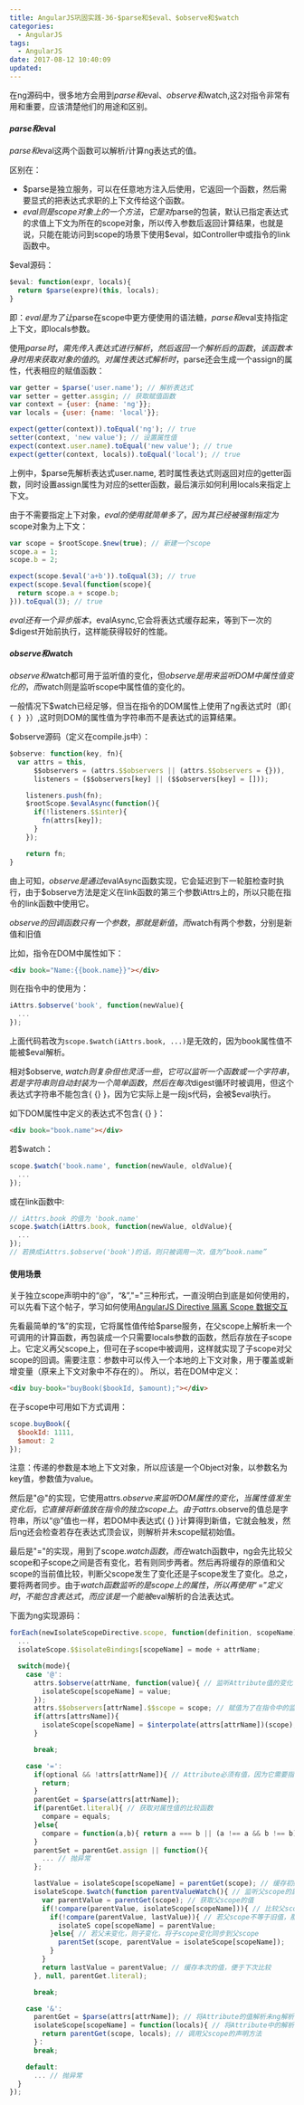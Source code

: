 ```yaml
---
title: AngularJS巩固实践-36-$parse和$eval、$observe和$watch
categories:
  - AngularJS
tags:
  - AngularJS
date: 2017-08-12 10:40:09
updated:
---
```


在ng源码中，很多地方会用到$parse和$eval、$observe和$watch,这2对指令非常有用和重要，应该清楚他们的用途和区别。

#### $parse和$eval
$parse和$eval这两个函数可以解析/计算ng表达式的值。

区别在：
- $parse是独立服务，可以在任意地方注入后使用，它返回一个函数，然后需要显式的把表达式求职的上下文传给这个函数。
- $eval则是scope对象上的一个方法，它是对$parse的包装，默认已指定表达式的求值上下文为所在的scope对象，所以传入参数后返回计算结果，也就是说，只能在能访问到scope的场景下使用$eval，如Controller中或指令的link函数中。

$eval源码：
```js
$eval: function(expr, locals){
  return $parse(expre)(this, locals);
}
```
即：$eval是为了让$parse在scope中更方便使用的语法糖，$parse和$eval支持指定上下文，即locals参数。

使用$parse时，需先传入表达式进行解析，然后返回一个解析后的函数，该函数本身时用来获取对象的值的。对属性表达式解析时，$parse还会生成一个assign的属性，代表相应的赋值函数：
```js
var getter = $parse('user.name'); // 解析表达式
var setter = getter.assgin; // 获取赋值函数
var context = {user: {name: 'ng'}};
var locals = {user: {name: 'local'}};

expect(getter(context)).toEqual('ng'); // true
setter(context, 'new value'); // 设置属性值
expect(context.user.name).toEqual('new value'); // true
expect(getter(context, locals)).toEqual('local'); // true
```
上例中，$parse先解析表达式user.name, 若时属性表达式则返回对应的getter函数，同时设置assign属性为对应的setter函数，最后演示如何利用locals来指定上下文。

由于不需要指定上下对象，$eval的使用就简单多了，因为其已经被强制指定为$scope对象为上下文：
```js
var scope = $rootScope.$new(true); // 新建一个scope
scope.a = 1;
scope.b = 2;

expect(scope.$eval('a+b')).toEqual(3); // true
expect(scope.$eval(function(scope){
  return scope.a + scope.b;
})).toEqual(3); // true
```

$eval还有一个异步版本，$evalAsync,它会将表达式缓存起来，等到下一次的$digest开始前执行，这样能获得较好的性能。

#### $observe和$watch
$observe和$watch都可用于监听值的变化，但$observe是用来监听DOM中属性值变化的，而$watch则是监听scope中属性值的变化的。

一般情况下$watch已经足够，但当在指令的DOM属性上使用了ng表达式时（即`{ { } }`）,这时则DOM的属性值为字符串而不是表达式的运算结果。

$observe源码（定义在compile.js中）：
```js
$observe: function(key, fn){
  var attrs = this,
      $$observers = (attrs.$$observers || (attrs.$$observers = {})),
      listeners = ($$observers[key] || ($$observers[key] = []));

    listeners.push(fn);
    $rootScope.$evalAsync(function(){
      if(!listeners.$$inter){
        fn(attrs[key]);
      }
    });

    return fn;
}
```
由上可知，$observe是通过$evalAsync函数实现，它会延迟到下一轮脏检查时执行，由于$observe方法是定义在link函数的第三个参数iAttrs上的，所以只能在指令的link函数中使用它。

$observe的回调函数只有一个参数，那就是新值，而$watch有两个参数，分别是新值和旧值

比如，指令在DOM中属性如下：
```html
<div book="Name:{{book.name}}"></div>
```
则在指令中的使用为：
```js
iAttrs.$observe('book', function(newValue){
  ...
});
```
上面代码若改为`scope.$watch(iAttrs.book, ...)`是无效的，因为book属性值不能被$eval解析。

相对$observe, $watch则复杂但也灵活一些，它可以监听一个函数或一个字符串，若是字符串则自动封装为一个简单函数，然后在每次$digest循环时被调用，但这个表达式字符串不能包含{ {} }，因为它实际上是一段js代码，会被$eval执行。

如下DOM属性中定义的表达式不包含{ {} }：
```html
<div book="book.name"></div>
```
若$watch：
```js
scope.$watch('book.name', function(newVaule, oldValue){
  ...
});
```
或在link函数中:
```js
// iAttrs.book 的值为 'book.name'
scope.$watch(iAttrs.book, function(newValue, oldValue){
  ...
});
// 若换成iAttrs.$observe('book')的话，则只被调用一次，值为“book.name”
```

#### 使用场景
关于独立scope声明中的“@”，“&”,"="三种形式，一直没明白到底是如何使用的，可以先看下这个帖子，学习如何使用[AngularJS Directive 隔离 Scope 数据交互](https://blog.coding.net/blog/AngularJS-directive-isolate-scope?type=early)

先看最简单的“&”的实现，它将属性值传给$parse服务，在父scope上解析未一个可调用的计算函数，再包装成一个只需要locals参数的函数，然后存放在子scope上。它定义再父scope上，但可在子scope中被调用，这样就实现了子scope对父scope的回调。需要注意：参数中可以传入一个本地的上下文对象，用于覆盖或新增变量（原来上下文对象中不存在的）。
所以，若在DOM中定义：
```html
<div buy-book="buyBook($bookId, $amount);"></div>
```
在子scope中可用如下方式调用：
```js
scope.buyBook({
  $bookId: 1111,
  $amout: 2
});
```
注意：传递的参数是本地上下文对象，所以应该是一个Object对象，以参数名为key值，参数值为value。

然后是"@"的实现，它使用attrs.$observe来监听DOM属性的变化，当属性值发生变化后，它直接将新值放在指令的独立scope上。由于attrs.$observe的值总是字符串，所以“@”值也一样，若DOM中表达式{ {} }计算得到新值，它就会触发，然后ng还会检查若存在表达式顶会议，则解析并未scope赋初始值。

最后是"="的实现，用到了scope.$watch函数，而在$watch函数中，ng会先比较父scope和子scope之间是否有变化，若有则同步两者。然后再将缓存的原值和父scope的当前值比较，判断父scope发生了变化还是子scope发生了变化。总之，要将两者同步。由于$watch函数监听的是scope上的属性，所以再使用“=”定义时，不能包含{ {} }表达式，而应该是一个能被$eval解析的合法表达式。

下面为ng实现源码：
```js
forEach(newIsolateScopeDirective.scope, function(definition, scopeName){
  ...
  isolateScope.$$isolateBindings[scopeName] = mode + attrName;

  switch(mode){
    case '@':
      attrs.$observe(attrName, function(value){ // 监听Attribute值的变化
        isolateScope[scopeName] = value;
      });
      attrs.$$observers[attrName].$$scope = scope; // 赋值为了在指令中的监听使用
      if(attrs[attrsName]){
        isolateScope[scopeName] = $interpolate(attrs[attrName])(scope); // 解析初始值，赋值在scope上
      }

      break;

    case '=':
      if(optional && !attrs[attrName]){ // Attribute必须有值，因为它需要指向父scope的model属性
        return;
      }
      parentGet = $parse(attrs[attrName]);
      if(parentGet.literal){ // 获取对属性值的比较函数
        compare = equals;
      }else{
        compare = function(a,b){ return a === b || (a !== a && b !== b); };
      }
      parentSet = parentGet.assign || function(){
        ... // 抛异常
      };

      lastValue = isolateScope[scopeName] = parentGet(scope); // 缓存初始值，用于区分父还是子scope的变化
      isolateScope.$watch(function parentValueWatch(){ // 监听父scope的属性是否发生变化
        var parentValue = parentGet(scope); // 获取父scope的值
        if(!compare(parentValue, isolateScope[scopeName])){ // 比较父scope和子scope是否变化
          if(!compare(parentValue, lastValue)){ // 若父scope不等于旧值，那么说明父变化，将赋值给子scope
            isolateS cope[scopeName] = parentValue;
          }else{ // 若父未变化，则子变化，将子scope变化同步到父scope
            parentSet(scope, parentValue = isolateScope[scopeName]);
          }
        }
        return lastValue = parentValue; // 缓存本次的值，便于下次比较
      }, null, parentGet.literal);

      break;

    case '&':
      parentGet = $parse(attrs[attrName]); // 将Attribute的值解析未ng解析表达式函数
      isolateScope[scopeName] = function(locals){ // 将Attribute中的解析函数继续封装未一个函数，供子scope调用
        return parentGet(scope, locals); // 调用父scope的声明方法
      }：
      break;

    default:
      ... // 抛异常
  }
});
```